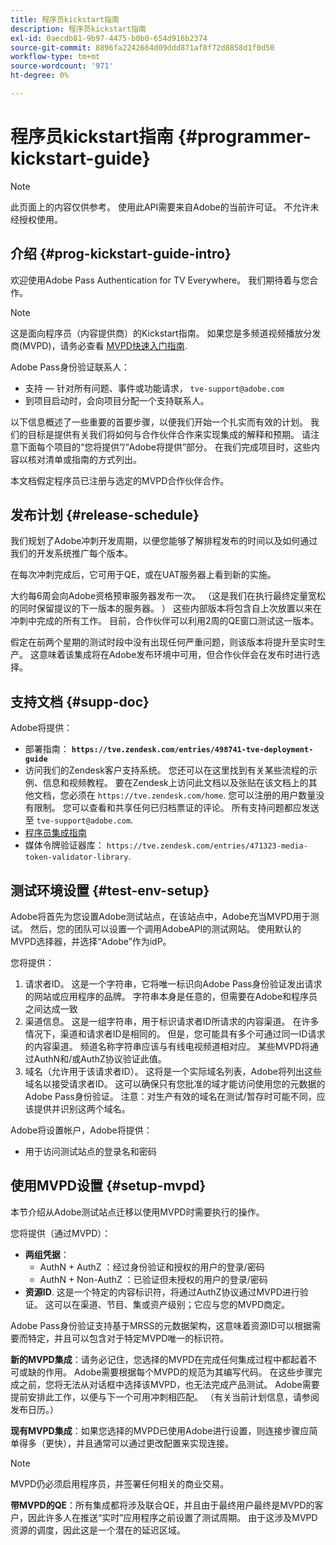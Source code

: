 ```yaml
---
title: 程序员kickstart指南
description: 程序员kickstart指南
exl-id: 0aecdb81-9b97-4475-b0b0-654d916b2374
source-git-commit: 8896fa2242664d09ddd871af8f72d8858d1f0d50
workflow-type: tm+mt
source-wordcount: '971'
ht-degree: 0%

---
```


# 程序员kickstart指南 {#programmer-kickstart-guide}

>[!NOTE]
>
>此页面上的内容仅供参考。 使用此API需要来自Adobe的当前许可证。 不允许未经授权使用。

## 介绍 {#prog-kickstart-guide-intro}

欢迎使用Adobe Pass Authentication for TV Everywhere。 我们期待着与您合作。

>[!NOTE]
>
>这是面向程序员（内容提供商）的Kickstart指南。 如果您是多频道视频播放分发商(MVPD)，请务必查看 [MVPD快速入门指南](/help/authentication/mvpd-kickstart-guide.md).


Adobe Pass身份验证联系人：

* 支持 — 针对所有问题、事件或功能请求， `tve-support@adobe.com`
* 到项目启动时，会向项目分配一个支持联系人。

以下信息概述了一些重要的首要步骤，以便我们开始一个扎实而有效的计划。 我们的目标是提供有关我们将如何与合作伙伴合作来实现集成的解释和预期。 请注意下面每个项目的“您将提供”/“Adobe将提供”部分。 在我们完成项目时，这些内容以核对清单或指南的方式列出。

本文档假定程序员已注册与选定的MVPD合作伙伴合作。

## 发布计划 {#release-schedule}

我们规划了Adobe冲刺开发周期，以便您能够了解排程发布的时间以及如何通过我们的开发系统推广每个版本。

在每次冲刺完成后，它可用于QE，或在UAT服务器上看到新的实施。

大约每6周会向Adobe资格预审服务器发布一次。 （这是我们在执行最终定量宽松的同时保留提议的下一版本的服务器。 ） 这些内部版本将包含自上次放置以来在冲刺中完成的所有工作。 目前，合作伙伴可以利用2周的QE窗口测试这一版本。

假定在前两个星期的测试时段中没有出现任何严重问题，则该版本将提升至实时生产。 这意味着该集成将在Adobe发布环境中可用，但合作伙伴会在发布时进行选择。

<!--For the latest release schedule information, see the Release Calendar.-->

## 支持文档 {#supp-doc}

Adobe将提供：

* 部署指南： **`https://tve.zendesk.com/entries/498741-tve-deployment-guide`**
* 访问我们的Zendesk客户支持系统。 您还可以在这里找到有关某些流程的示例、信息和视频教程。 要在Zendesk上访问此文档以及张贴在该文档上的其他文档，您必须在 `https://tve.zendesk.com/home`. 您可以注册的用户数量没有限制。  您可以查看和共享任何已归档票证的评论。 所有支持问题都应发送至 `tve-support@adobe.com`.
* [程序员集成指南](/help/authentication/programmer-integration-guide-overview.md)
* 媒体令牌验证器库： `https://tve.zendesk.com/entries/471323-media-token-validator-library`.

## 测试环境设置 {#test-env-setup}

Adobe将首先为您设置Adobe测试站点，在该站点中，Adobe充当MVPD用于测试。 然后，您的团队可以设置一个调用AdobeAPI的测试网站。 使用默认的MVPD选择器，并选择“Adobe”作为idP。

您将提供：

1. 请求者ID。 这是一个字符串，它将唯一标识向Adobe Pass身份验证发出请求的网站或应用程序的品牌。 字符串本身是任意的，但需要在Adobe和程序员之间达成一致
1. 渠道信息。 这是一组字符串，用于标识请求者ID所请求的内容渠道。 在许多情况下，渠道和请求者ID是相同的。 但是，您可能具有多个可通过同一ID请求的内容渠道。 频道名称字符串应该与有线电视频道相对应。 某些MVPD将通过AuthN和/或AuthZ协议验证此值。
1. 域名（允许用于该请求者ID）。 这将是一个实际域名列表，Adobe将列出这些域名以接受请求者ID。 这可以确保只有您批准的域才能访问使用您的元数据的Adobe Pass身份验证。 注意：对生产有效的域名在测试/暂存时可能不同，应该提供并识别这两个域名。

Adobe将设置帐户，Adobe将提供：

* 用于访问测试站点的登录名和密码

## 使用MVPD设置 {#setup-mvpd}

本节介绍从Adobe测试站点迁移以使用MVPD时需要执行的操作。

您将提供（通过MVPD）：

* **两组凭据**：
   * AuthN + AuthZ ：经过身份验证和授权的用户的登录/密码
   * AuthN + Non-AuthZ ：已验证但未授权的用户的登录/密码
* **资源ID**. 这是一个特定的内容标识符，将通过AuthZ协议通过MVPD进行验证。 这可以在渠道、节目、集或资产级别；它应与您的MVPD商定。

Adobe Pass身份验证支持基于MRSS的元数据架构，这意味着资源ID可以根据需要而特定，并且可以包含对于特定MVPD唯一的标识符。

**新的MVPD集成**：请务必记住，您选择的MVPD在完成任何集成过程中都起着不可或缺的作用。 Adobe需要根据每个MVPD的规范为其编写代码。 在这些步骤完成之前，您将无法从对话框中选择该MVPD，也无法完成产品测试。 Adobe需要提前安排此工作，以便与下一个可用冲刺相匹配。 （有关当前计划信息，请参阅发布日历。）

**现有MVPD集成**：如果您选择的MVPD已使用Adobe进行设置，则连接步骤应简单得多（更快），并且通常可以通过更改配置来实现连接。

>[!NOTE]
>
>MVPD仍必须启用程序员，并签署任何相关的商业交易。

**带MVPD的QE**：所有集成都将涉及联合QE，并且由于最终用户最终是MVPD的客户，因此许多人在推送“实时”应用程序之前设置了测试周期。 由于这涉及MVPD资源的调度，因此这是一个潜在的延迟区域。

<!--
>[RELATEDINFORMATION]
>[MVPD Kickstart Guide](help\authentication\mvpd-kickstart-guide.md)
-->
